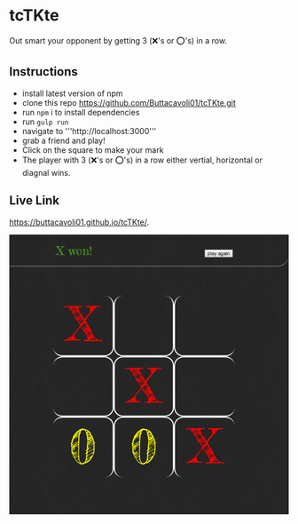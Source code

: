 # tcTKte
  Out smart your opponent by getting 3 (:x:'s or :o:'s) in a row.

## Instructions
- install latest version of npm
- clone this repo https://github.com/Buttacavoli01/tcTKte.git
- run ```npm``` i to install dependencies
- run ```gulp run``` 
- navigate to '''http://localhost:3000'''
- grab a friend and play!
- Click on the square to make your mark
- The player with 3  (:x:'s or :o:'s)  in a row either vertial, horizontal or diagnal wins.

## Live Link
https://buttacavoli01.github.io/tcTKte/.


![alt text](tictac.png)
